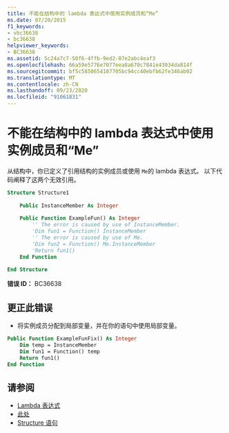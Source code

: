 ```yaml
---
title: 不能在结构中的 lambda 表达式中使用实例成员和“Me”
ms.date: 07/20/2015
f1_keywords:
- vbc36638
- bc36638
helpviewer_keywords:
- BC36638
ms.assetid: 5c24a7c7-50f6-4ffb-9ed2-07e2abc4eaf3
ms.openlocfilehash: 66a59e5776e7077eea8a670c7841e43034da814f
ms.sourcegitcommit: bf5c5850654187705bc94cc40ebfb62fe346ab02
ms.translationtype: MT
ms.contentlocale: zh-CN
ms.lasthandoff: 09/23/2020
ms.locfileid: "91061831"
---
```

# <a name="instance-members-and-me-cannot-be-used-within-a-lambda-expression-in-structures"></a>不能在结构中的 lambda 表达式中使用实例成员和“Me”

从结构中，你已定义了引用结构的实例成员或使用 `Me`的 lambda 表达式。 以下代码阐释了这两个无效引用。  
  
```vb  
Structure Structure1  
  
    Public InstanceMember As Integer  
  
    Public Function ExampleFun() As Integer  
        '' The error is caused by use of InstanceMember.  
        'Dim fun1 = Function() InstanceMember  
        '' The error is caused by use of Me.  
        'Dim fun2 = Function() Me.InstanceMember  
        'Return fun1()  
    End Function  
  
End Structure  
```  
  
 **错误 ID：** BC36638  
  
## <a name="to-correct-this-error"></a>更正此错误  
  
- 将实例成员分配到局部变量，并在你的语句中使用局部变量。  
  
```vb  
Public Function ExampleFunFix() As Integer  
    Dim temp = InstanceMember  
    Dim fun1 = Function() temp  
    Return fun1()  
End Function  
```  
  
## <a name="see-also"></a>请参阅

- [Lambda 表达式](../programming-guide/language-features/procedures/lambda-expressions.md)
- [此处](../programming-guide/program-structure/me-my-mybase-and-myclass.md#me)
- [Structure 语句](../language-reference/statements/structure-statement.md)
